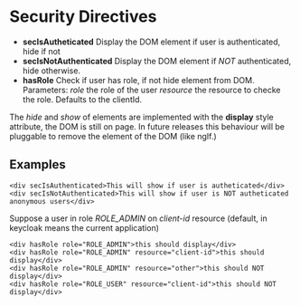 # Security Directives

* __secIsAutheticated__ Display the DOM element if user is authenticated, hide if not
* __secIsNotAuthenticated__ Display the DOM element if _NOT_ authenticated, hide otherwise.
* __hasRole__ Check if user has role, if not hide element from DOM. Parameters: *role* the role of the user *resource* the resource to checke the role. Defaults to the clientId.

The _hide_ and _show_ of elements are implemented with the **display** style attribute, 
the DOM is still on page. In future releases this behaviour will be pluggable to remove 
the element of the DOM (like ngIf.) 

## Examples

    <div secIsAuthenticated>This will show if user is autheticated</div>
    <div secIsNotAuthenticated>This will show if user is NOT autheticated anonymous users</div>
    
Suppose a user in role *ROLE_ADMIN* on *client-id* resource (default, in keycloak means the current application)
    
    <div hasRole role="ROLE_ADMIN">this should display</div>
    <div hasRole role="ROLE_ADMIN" resource="client-id">this should display</div>
    <div hasRole role="ROLE_ADMIN" resource="other">this should NOT display</div>
    <div hasRole role="ROLE_USER" resource="client-id">this should NOT display</div>